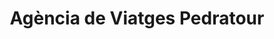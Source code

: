 ---
title: "Agència de Viatges Pedratour"
url: /baga/agencia-de-viatges-pedratour/
shop: Reisebüro
---